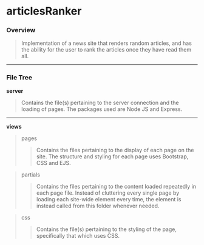# articlesRanker

### Overview

> Implementation of a news site that renders random articles, and has the ability for the user to rank the articles once they have read them all.

<hr>

### File Tree

<b> server </b>
> Contains the file(s) pertaining to the server connection and the loading of pages. The packages used are Node JS and Express.

<hr>

<b> views </b>
> pages
>> Contains the files pertaining to the display of each page on the site. The structure and styling for each page uses Bootstrap, CSS and EJS. 

> partials
>> Contains the files pertaining to the content loaded repeatedly in each page file. Instead of cluttering every single page by loading each site-wide element every time, the element is instead called from this folder whenever needed. 

> css
>> Contains the file(s) pertaining to the styling of the page, specifically that which uses CSS. 
